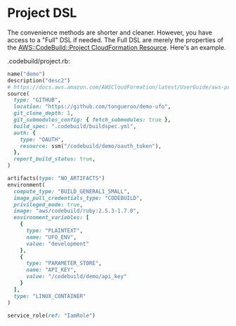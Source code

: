 # Project DSL

The convenience methods are shorter and cleaner. However, you have access to a "Full" DSL if needed. The Full DSL are merely the properties of the [AWS::CodeBuild::Project CloudFormation Resource](https://docs.aws.amazon.com/AWSCloudFormation/latest/UserGuide/aws-resource-codebuild-project.html).  Here's an example.

.codebuild/project.rb:

```ruby
name("demo")
description("desc2")
# https://docs.aws.amazon.com/AWSCloudFormation/latest/UserGuide/aws-properties-codebuild-project-source.html
source(
  type: "GITHUB",
  location: "https://github.com/tongueroo/demo-ufo",
  git_clone_depth: 1,
  git_submodules_config: { fetch_submodules: true },
  build_spec: ".codebuild/buildspec.yml",
  auth: {
    type: "OAUTH",
    resource: ssm("/codebuild/demo/oauth_token"),
  },
  report_build_status: true,
)

artifacts(type: "NO_ARTIFACTS")
environment(
  compute_type: "BUILD_GENERAL1_SMALL",
  image_pull_credentials_type: "CODEBUILD",
  privileged_mode: true,
  image: "aws/codebuild/ruby:2.5.3-1.7.0",
  environment_variables: [
    {
      type: "PLAINTEXT",
      name: "UFO_ENV",
      value: "development"
    },
    {
      type: "PARAMETER_STORE",
      name: "API_KEY",
      value: "/codebuild/demo/api_key"
    }
  ],
  type: "LINUX_CONTAINER"
)

service_role(ref: "IamRole")
```
